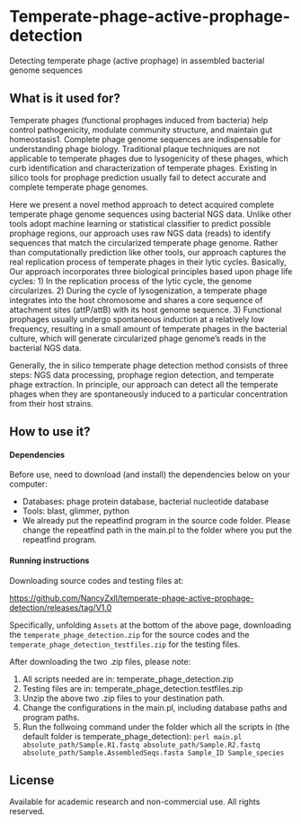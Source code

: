 # Temperate-phage-active-prophage-detection
Detecting temperate phage (active prophage) in assembled bacterial genome sequences

## What is it used for?
Temperate phages (functional prophages induced from bacteria) help control pathogenicity, modulate community structure, and maintain gut homeostasis1. Complete phage genome sequences are indispensable for understanding phage biology. Traditional plaque techniques are not applicable to temperate phages due to lysogenicity of these phages, which curb identification and characterization of temperate phages. Existing in silico tools for prophage prediction usually fail to detect accurate and complete temperate phage genomes.

Here we present a novel method approach to detect acquired complete temperate phage genome sequences using bacterial NGS data. Unlike other tools adopt machine learning or statistical classifier to predict possible prophage regions, our approach uses raw NGS data (reads) to identify sequences that match the circularized temperate phage genome. Rather than computationally prediction like other tools, our approach captures the real replication process of temperate phages in their lytic cycles. Basically, Our approach incorporates three biological principles based upon phage life cycles: 1) In the replication process of the lytic cycle, the genome circularizes. 2) During the cycle of lysogenization, a temperate phage integrates into the host chromosome and shares a core sequence of attachment sites (attP/attB) with its host genome sequence. 3) Functional prophages usually undergo spontaneous induction at a relatively low frequency, resulting in a small amount of temperate phages in the bacterial culture, which will generate circularized phage genome’s reads in the bacterial NGS data. 

Generally, the in silico temperate phage detection method consists of three steps: NGS data processing, prophage region detection, and temperate phage extraction. In principle, our approach can detect all the temperate phages when they are spontaneously induced to a particular concentration from their host strains.
## How to use it?
#### Dependencies
Before use, need to download (and install) the dependencies below on your computer:

* Databases: phage protein database, bacterial nucleotide database
* Tools: blast, glimmer, python
* We already put the repeatfind program in the source code folder. 
  Please change the repeatfind path in the main.pl to the folder where you put the repeatfind program.
#### Running instructions
Downloading source codes and testing files at:

https://github.com/NancyZxll/temperate-phage-active-prophage-detection/releases/tag/V1.0

Specifically, 
unfolding `Assets` at the bottom of the above page, downloading the `temperate_phage_detection.zip` for the source codes and the `temperate_phage_detection_testfiles.zip` for the testing files.

After downloading the two .zip files, please note:

1.	All scripts needed are in:
temperate_phage_detection.zip
2.	Testing files are in:
temperate_phage_detection.testfiles.zip
3.	Unzip the above two .zip files to your destination path.
4.	Change the configurations in the main.pl, including database paths and program paths.
5.	Run the follwoing command under the folder which all the scripts in (the default folder is temperate_phage_detection):
     `perl main.pl absolute_path/Sample.R1.fastq absolute_path/Sample.R2.fastq absolute_path/Sample.AssembledSeqs.fasta Sample_ID Sample_species`

## License
Available for academic research and non-commercial use. All rights reserved.

